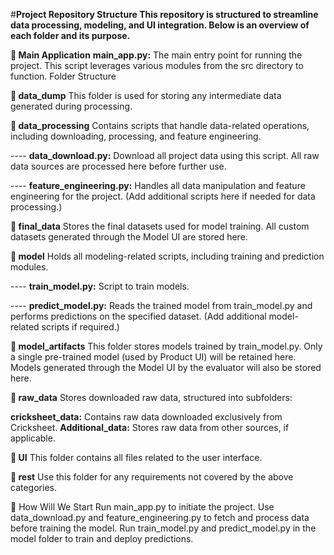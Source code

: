 #**Project Repository Structure
This repository is structured to streamline data processing, modeling, and UI integration. Below is an overview of each folder and its purpose.**


**🚀 Main Application**
**main_app.py:** The main entry point for running the project. This script leverages various modules from the src directory to function.
Folder Structure


**📁 data_dump**
This folder is used for storing any intermediate data generated during processing.

**📁 data_processing**
Contains scripts that handle data-related operations, including downloading, processing, and feature engineering.

---- **data_download.py:** Download all project data using this script. All raw data sources are processed here before further use.

---- **feature_engineering.py:** Handles all data manipulation and feature engineering for the project.
(Add additional scripts here if needed for data processing.)

**📁 final_data**
Stores the final datasets used for model training. All custom datasets generated through the Model UI are stored here.

**📁 model**
Holds all modeling-related scripts, including training and prediction modules.

---- **train_model.py:** Script to train models.

---- **predict_model.py:** Reads the trained model from train_model.py and performs predictions on the specified dataset.
(Add additional model-related scripts if required.)

**📁 model_artifacts**
This folder stores models trained by train_model.py. Only a single pre-trained model (used by Product UI) will be retained here. Models generated through the Model UI by the evaluator will also be stored here.


**📁 raw_data**
Stores downloaded raw data, structured into subfolders:

**cricksheet_data:** Contains raw data downloaded exclusively from Cricksheet.
**Additional_data:** Stores raw data from other sources, if applicable.


**📁 UI**
This folder contains all files related to the user interface.

**📁 rest**
Use this folder for any requirements not covered by the above categories.

🔧 How Will We Start
Run main_app.py to initiate the project.
Use data_download.py and feature_engineering.py to fetch and process data before training the model.
Run train_model.py and predict_model.py in the model folder to train and deploy predictions.
